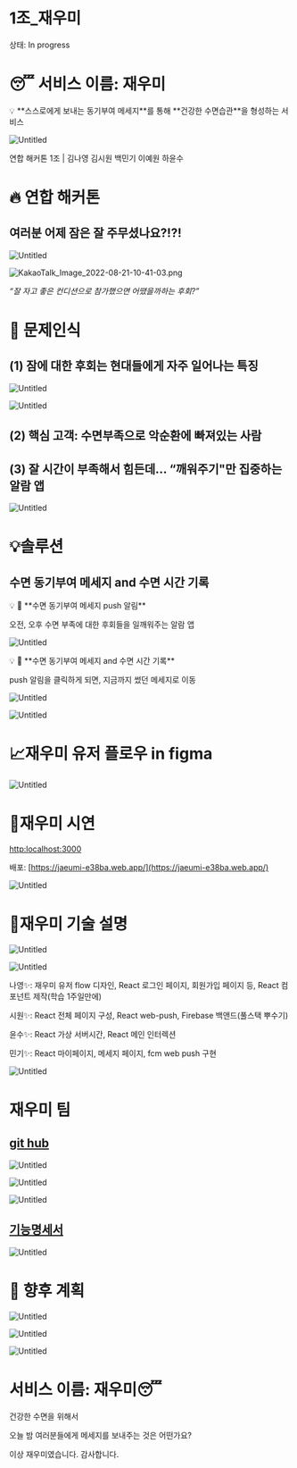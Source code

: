 # 1조_재우미

상태: In progress

# 😴 서비스 이름: **재우미**

<aside>
💡 **스스로에게 보내는 동기부여 메세지**를 통해 **건강한 수면습관**을 형성하는 서비스

![Untitled](1%E1%84%8C%E1%85%A9_%E1%84%8C%E1%85%A2%E1%84%8B%E1%85%AE%E1%84%86%E1%85%B5%20bfb7a61116cd4abbb73f84e72247f5b2/Untitled.png)

연합 해커톤 1조 | 김나영 김시원 백민기 이예원 하윤수

</aside>

# 🔥 연합 해커톤

## **여러분 어제 잠은 잘 주무셨나요?!?!**

![Untitled](1%E1%84%8C%E1%85%A9_%E1%84%8C%E1%85%A2%E1%84%8B%E1%85%AE%E1%84%86%E1%85%B5%20bfb7a61116cd4abbb73f84e72247f5b2/Untitled%201.png)

![KakaoTalk_Image_2022-08-21-10-41-03.png](1%E1%84%8C%E1%85%A9_%E1%84%8C%E1%85%A2%E1%84%8B%E1%85%AE%E1%84%86%E1%85%B5%20bfb7a61116cd4abbb73f84e72247f5b2/KakaoTalk_Image_2022-08-21-10-41-03.png)

*“잘 자고 좋은 컨디션으로 참가했으면 어땠을까하는 후회?”*

# 👿 문제인식

## (1) 잠에 대한 후회는 현대들에게 자주 일어나는 특징

![Untitled](1%E1%84%8C%E1%85%A9_%E1%84%8C%E1%85%A2%E1%84%8B%E1%85%AE%E1%84%86%E1%85%B5%20bfb7a61116cd4abbb73f84e72247f5b2/Untitled%202.png)

![Untitled](1%E1%84%8C%E1%85%A9_%E1%84%8C%E1%85%A2%E1%84%8B%E1%85%AE%E1%84%86%E1%85%B5%20bfb7a61116cd4abbb73f84e72247f5b2/Untitled%203.png)

## (2) 핵심 고객: 수면부족으로 악순환에 빠져있는 사람

## (3) 잘 시간이 부족해서 힘든데… “깨워주기"만 집중하는 알람 앱

![Untitled](1%E1%84%8C%E1%85%A9_%E1%84%8C%E1%85%A2%E1%84%8B%E1%85%AE%E1%84%86%E1%85%B5%20bfb7a61116cd4abbb73f84e72247f5b2/Untitled%204.png)

# 💡솔루션

## 수면 동기부여 메세지 and 수면 시간 기록

<aside>
💡 💬 **수면 동기부여 메세지 push 알림**

오전, 오후 수면 부족에 대한 후회들을 일깨워주는 알람 앱

![Untitled](1%E1%84%8C%E1%85%A9_%E1%84%8C%E1%85%A2%E1%84%8B%E1%85%AE%E1%84%86%E1%85%B5%20bfb7a61116cd4abbb73f84e72247f5b2/Untitled%205.png)

</aside>

<aside>
💡 💬 **수면 동기부여 메세지 and 수면 시간 기록**

push 알림을 클릭하게 되면, 지금까지 썼던 메세지로 이동

![Untitled](1%E1%84%8C%E1%85%A9_%E1%84%8C%E1%85%A2%E1%84%8B%E1%85%AE%E1%84%86%E1%85%B5%20bfb7a61116cd4abbb73f84e72247f5b2/Untitled%206.png)

![Untitled](1%E1%84%8C%E1%85%A9_%E1%84%8C%E1%85%A2%E1%84%8B%E1%85%AE%E1%84%86%E1%85%B5%20bfb7a61116cd4abbb73f84e72247f5b2/Untitled%207.png)

</aside>

# 📈재우미 유저 플로우 in figma

![Untitled](1%E1%84%8C%E1%85%A9_%E1%84%8C%E1%85%A2%E1%84%8B%E1%85%AE%E1%84%86%E1%85%B5%20bfb7a61116cd4abbb73f84e72247f5b2/Untitled%208.png)

# 🏃재우미 시연

[http:localhost:3000](http://localhost:3000/)

배포: [https://jaeumi-e38ba.web.app/](https://jaeumi-e38ba.web.app/)

![Untitled](1%E1%84%8C%E1%85%A9_%E1%84%8C%E1%85%A2%E1%84%8B%E1%85%AE%E1%84%86%E1%85%B5%20bfb7a61116cd4abbb73f84e72247f5b2/Untitled%209.png)

# 📄재우미 기술 설명

![Untitled](1%E1%84%8C%E1%85%A9_%E1%84%8C%E1%85%A2%E1%84%8B%E1%85%AE%E1%84%86%E1%85%B5%20bfb7a61116cd4abbb73f84e72247f5b2/Untitled%2010.png)

![Untitled](1%E1%84%8C%E1%85%A9_%E1%84%8C%E1%85%A2%E1%84%8B%E1%85%AE%E1%84%86%E1%85%B5%20bfb7a61116cd4abbb73f84e72247f5b2/Untitled%2011.png)

나영✨: 재우미 유저 flow 디자인, React 로그인 페이지, 회원가입 페이지 등, React 컴포넌트 제작(학습 1주일만에)

시원✨: React 전체 페이지 구성, React web-push, Firebase 백앤드(풀스택 뿌수기)

윤수✨: React 가상 서버시간, React 메인 인터렉션

민기✨: React 마이페이지, 메세지 페이지, fcm web push 구현

![Untitled](1%E1%84%8C%E1%85%A9_%E1%84%8C%E1%85%A2%E1%84%8B%E1%85%AE%E1%84%86%E1%85%B5%20bfb7a61116cd4abbb73f84e72247f5b2/Untitled%2012.png)

# 재우미 팀

## [git hub](https://github.com/toyo30/Hack/tree/dev)

![Untitled](1%E1%84%8C%E1%85%A9_%E1%84%8C%E1%85%A2%E1%84%8B%E1%85%AE%E1%84%86%E1%85%B5%20bfb7a61116cd4abbb73f84e72247f5b2/Untitled%2013.png)

![Untitled](1%E1%84%8C%E1%85%A9_%E1%84%8C%E1%85%A2%E1%84%8B%E1%85%AE%E1%84%86%E1%85%B5%20bfb7a61116cd4abbb73f84e72247f5b2/Untitled%2014.png)

![Untitled](1%E1%84%8C%E1%85%A9_%E1%84%8C%E1%85%A2%E1%84%8B%E1%85%AE%E1%84%86%E1%85%B5%20bfb7a61116cd4abbb73f84e72247f5b2/Untitled%2015.png)

## [기능명세서](https://www.notion.so/15fdf1e7398d407fa781c13b6276df2e)

![Untitled](1%E1%84%8C%E1%85%A9_%E1%84%8C%E1%85%A2%E1%84%8B%E1%85%AE%E1%84%86%E1%85%B5%20bfb7a61116cd4abbb73f84e72247f5b2/Untitled%2016.png)

# 🧭 향후 계획

![Untitled](1%E1%84%8C%E1%85%A9_%E1%84%8C%E1%85%A2%E1%84%8B%E1%85%AE%E1%84%86%E1%85%B5%20bfb7a61116cd4abbb73f84e72247f5b2/Untitled%2017.png)

![Untitled](1%E1%84%8C%E1%85%A9_%E1%84%8C%E1%85%A2%E1%84%8B%E1%85%AE%E1%84%86%E1%85%B5%20bfb7a61116cd4abbb73f84e72247f5b2/Untitled%2018.png)

![Untitled](1%E1%84%8C%E1%85%A9_%E1%84%8C%E1%85%A2%E1%84%8B%E1%85%AE%E1%84%86%E1%85%B5%20bfb7a61116cd4abbb73f84e72247f5b2/Untitled%2019.png)

# 서비스 이름: **재우미**😴

건강한 수면을 위해서 

오늘 밤 여러분들에게 메세지를 보내주는 것은 어떤가요? 

이상 재우미였습니다. 감사합니다.